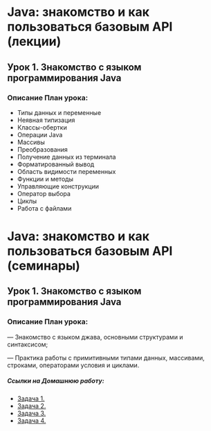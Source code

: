 # Java: знакомство и как пользоваться базовым API (лекции)

## Урок 1. Знакомство с языком программирования Java

### Описание План урока:

- Типы данных и переменные
- Неявная типизация
- Классы-обертки
- Операции Java
- Массивы
- Преобразования
- Получение данных из терминала
- Форматированный вывод
- Область видимости переменных
- Функции и методы
- Управляющие конструкции
- Оператор выбора
- Циклы
- Работа с файлами


# Java: знакомство и как пользоваться базовым API (семинары)

## Урок 1. Знакомство с языком программирования Java

### Описание План урока:

— Знакомство с языком джава, основными структурами и синтаксисом;

— Практика работы с примитивными типами данных, массивами, строками, операторами условия и циклами.




##### Ссылки на Домашнюю работу:
- [Задача 1.](https://github.com/stanislavfor/Java_API/blob/main/src/main/java/lesson_1/homework/Hw_1.java)
- [Задача 2.](https://github.com/stanislavfor/Java_API/blob/main/src/main/java/lesson_1/homework/Hw_2.java)
- [Задача 3.](https://github.com/stanislavfor/Java_API/blob/main/src/main/java/lesson_1/homework/Hw_3.java)
- [Задача 4.](https://github.com/stanislavfor/Java_API/blob/main/src/main/java/lesson_1/homework/Hw_4.java)

